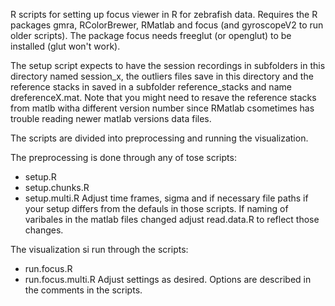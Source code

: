 R scripts for setting up focus viewer in R for zebrafish data. Requires the R
packages gmra, RColorBrewer, RMatlab and focus (and gyroscopeV2 to run older
scripts). The package focus needs freeglut (or openglut) to be installed (glut
won't work).


The setup script expects to have the session recordings in subfolders in this
directory named session_x, the outliers files save in this directory and the
reference stacks in  saved in a subfolder reference_stacks and name
dreferenceX.mat.  Note that you might need to resave the reference stacks from
matlb witha different version number since RMatlab csometimes has trouble
reading newer matlab versions data files.

The scripts are divided into preprocessing and running the visualization.

The preprocessing is done through any of tose scripts:
- setup.R
- setup.chunks.R 
- setup.multi.R
Adjust time frames, sigma and if necessary file paths if your setup differs from
the defauls in those scripts. If naming of varibales in the matlab files changed
adjust read.data.R to reflect those changes. 

The visualization si run through the scripts:
- run.focus.R
- run.focus.multi.R
Adjust settings as desired. Options are described in the comments in the scripts.

